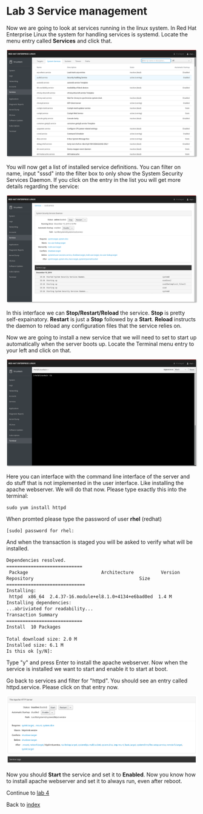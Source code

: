 # Lab 3 Service management

Now we are going to look at services running in the linux system. In Red Hat Enterprise Linux the system for handling services is systemd. Locate the menu entry called **Services** and click that.

![services user interface](images/interface_services.png)

You will now get a list of installed service definitions. You can filter on name, input "sssd" into the filter box to only show the System Security Services Daemon. If you click on the entry in the list you will get more details regarding the service:

![sssd service details](images/interface_servicesssd.png)

In this interface we can **Stop/Restart/Reload** the service. **Stop** is pretty self-expainatory. **Restart** is just a **Stop** followed by a **Start**. **Reload** instructs the daemon to reload any configuration files that the service relies on.

Now we are going to install a new service that we will need to set to start up automatically when the server boots up. Locate the Terminal menu entry to your left and click on that.

![terminal user inferface](images/interface_terminal.png)

Here you can interface with the command line interface of the server and do stuff that is not implemented in the user interface. Like installing the apache webserver. We will do that now. Please type exactly this into the terminal:

```
sudo yum install httpd
```
When promted please type the password of user **rhel** (redhat)
```
[sudo] password for rhel: 
```
And when the transaction is staged you will be asked to verify what will be installed.
```
Dependencies resolved.
============================
 Package                           Architecture          Version                                                Repository                                       Size
=============================
Installing:
 httpd  x86_64  2.4.37-16.module+el8.1.0+4134+e6bad0ed  1.4 M
Installing dependencies:
...abriviated for readability...
Transaction Summary
============================
Install  10 Packages

Total download size: 2.0 M
Installed size: 6.1 M
Is this ok [y/N]:
```
Type "y" and press Enter to install the apache webserver. Now when the service is installed we want to start and enable it to start at boot.

Go back to services and filter for "httpd". You should see an entry called httpd.service. Please click on that entry now.

![service httpd enable](images/interface_httpddead.png)

Now you should **Start** the service and set it to **Enabled**. Now you know how to install apache webserver and set it to always run, even after reboot.

Continue to [lab 4](lab4.md)

Back to [index](../thews.md)